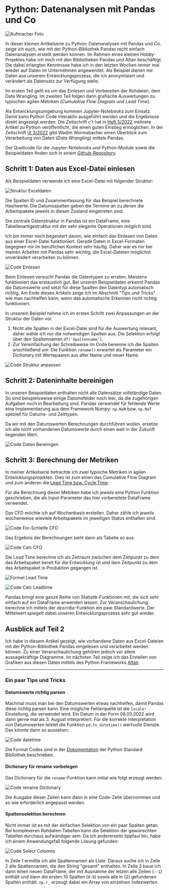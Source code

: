 # Python: Datenanalysen mit Pandas und Co

![Aufmacher Foto](shutterstock_558334435.jpg)

In dieser kleinen Artikelserie zu Python: Datenanalysen mit Pandas und Co. zeige ich euch, wie mit der Python-Bibliothek Pandas recht einfach Datenanalysen erstellt werden können. Im Rahmen eines kleinen Hobby-Projektes habe ich mich mit den Bibliotheken Pandas und Altair beschäftigt. Die dabei erlangten Kenntnisse habe ich in den letzten Wochen immer mal wieder auf Daten im Unternehmen angewendet. Als Beispiel dienen mir Daten aus unserem Entwicklungsprozess, die ich anonymisiert und verändert als Datensatz zur Verfügung stelle.

Im ersten Teil geht es um das Einlesen und Vorbereiten der Rohdaten, dem Data Wrangling. Im zweiten Teil folgen dann grafische Auswertungen zu typischen agilen Metriken (_Cumulative Flow Diagram_ und _Lead Time_).

Als Entwicklungsumgebung kommen Jupyter-Notebooks zum Einsatz. Damit kann Python Code interaktiv ausgeführt werden und die Ergebnisse direkt angezeigt werden. Die Zeitschrift c´t hat in [Heft 5/2022](https://www.heise.de/select/ct/2022/5/2135510023934602155) mehrere Artikel zu Python veröffentlicht, die einen guten Einstieg ermöglichen. In der Zeitschrift [iX 3/2022](https://www.heise.de/select/ix/2022/3/2129209064878376414) gibt Wadim Wormsbacher einen Überblick zum Verarbeitung von Daten (_Data Wrangling_) mittels Pandas.

Der Quellcode für die Jupyter-Notebooks und Python-Module sowie die Beispieldaten finden sich in einem [Github-Repository](https://github.com/rzablo/effective-doodle.git).

## Schritt 1: Daten aus Excel-Datei einlesen

Als Beispieldaten verwende ich eine Excel-Datei mit folgender Struktur:

![Struktur Exceldaten](Struktur_Exceldatei.png)

Die Spalten ID und Zusammenfassung für das Beispiel berechnete Hashwerte. Die Datumsspalten geben die Termine an zu denen die Arbeitspakete jeweils in diesen Zustand eingetreten sind.

Die zentrale Datenstruktur in Pandas ist ein DataFrame, eine Tabellenartigestruktur mit der sehr elegante Operationen möglich sind.

Ich bin immer noch begeistert davon, wie einfach das Einlesen von Daten aus einer Excel-Datei funktioniert. Gerade Daten in Excel-Formaten begegnen mir im beruflichen Kontext sehr häufig. Daher war es mir bei meinen Arbeiten mit Pandas sehr wichtig, die Excel-Dateien möglichst unverändert verarbeiten zu können.

![Code Einlesen](Code_Exceldatei_lesen.png)

Beim Einlesen versucht Pandas die Datentypen zu erraten. Meistens funktioniert das erstaunlich gut. Bei unseren Beispieldaten erkennt Pandas die Datumswerte und setzt für diese Spalten den Datentyp automatisch richtig. Am Ende dieses Artikels zeige ich im Abschnitt "Tips und Tricks" wie man nachhelfen kann, wenn das automatische Erkennen nicht richtig funktioniert.

In unserem Beispiel nehme ich im ersten Schritt zwei Anpassungen an der Struktur der Daten vor.

1. Nicht alle Spalten in der Excel-Datei sind für die Auswertung relevant, daher wähle ich nur die notwendigen Spalten aus. Die Selektion erfolgt über den Spaltennamen `df['Spaltenname']`.
2. Zur Vereinfachung der Schreibweise im Code benenne ich die Spalten anschließend um. Die Funktion `rename()` erwartet als Parameter ein Dictionary mit Wertepaaren aus alter Name und neuer Name.

![Code Struktur anpassen](Code_Struktur_anpassen.png)

## Schritt 2: Dateninhalte bereinigen

In unseren Beispieldaten enthalten nicht alle Datensätze vollständige Daten. So sind beispielsweise einige Datumsfelder noch leer, da die zugehörigen Aufgaben noch in Bearbeitung sind. Pandas verwendet für fehlende Werte eine Implementierung aus dem Framework Numpy: `np.NaN` bzw. `np.NaT` speziell für Datums- und Zeittypen.

Da wir mit den Datumswerten Berechnungen durchführen wollen, ersetze ich alle nicht vorhandenen Datumswerte durch einen weit in der Zukunft liegenden Wert.

![Code Daten Bereinigen](Code_Daten_bereinigen.png)

## Schritt 3: Berechnung der Metriken

In meiner Artikelserie betrachte ich zwei typische Metriken in agilen Entwicklungsprojekten. Dies ist zum einen das Cumulative Flow Diagram und zum anderen die [Lead Time bzw. Cycle Time](https://www.digite.com/agile/lead-time-cycle-time/).

Für die Berechnung dieser Metriken habe ich jeweils eine Python Funktion geschrieben, die als Input-Parameter das hier vorbereitete DataFrame verwendet.

Das CFD möchte ich auf Wochenbasis erstellen. Daher zähle ich jeweils wochenweise wieviele Arbeitspakete im jeweiligen Status enthalten sind.

![Code For-Schleife CFD](Code_calc_cfd_for.png)

Das Ergebnis der Berechnungen sieht dann als Tabelle so aus:

![Code Calc CFD](Code_calc_cfd.png)

Die Lead Time berechne ich als Zeitraum zwischen dem Zeitpunkt zu dem das Arbeitspaket  bereit für die Entwicklung ist und dem Zeitpunkt zu dem das Arbeitspaket in Produktion gegangen ist.

![Formel Lead Time](Code_calc_leadtime_formula.png)

![Code Calc Leadtime](Code_calc_leadtime.png)

Pandas bringt eine ganze Reihe von Statistik-Funktionen mit, die sich sehr einfach auf ein DataFrame anwenden lassen. Zur Veranschaulichung berechne ich mittels der _describe_-Funktion ein paar Standardwerte. Der Mittelwert spiegelt dabei unseren Entwicklungsprozess sehr gut wieder.

## Ausblick auf Teil 2

Ich habe in diesem Artikel gezeigt, wie vorhandene Daten aus Excel-Dateien mit der Python-Bibliothek Pandas eingelesen und verarbeitet werden können. Zu einer Veranschaulichung gehören jedoch vor allem aussagekräftige Diagramme. Im nächsten Teil zeige ich das Erstellen von Grafiken aus diesen Daten mittels des Python Frameworks [Altair](https://altair-viz.github.io).

* * * *

### Ein paar Tips und Tricks

#### Datumswerte richtig parsen

Machmal muss man bei den Datumswerten etwas nachhelfen, damit Pandas diese richtig parsen kann. Eine mögliche Fehlerquelle ist die `locale`-Einstellung, die verwendet wird. Ein Datum in der Form 08.03.2022 wird dann gerne mal als 3. August interpretiert. Für die korrekte Interpretation von Datumswerten leistet die Funktion `pd.to_datetime()` wertvolle Dienste. Das könnte dann so aussehen:

![Code datetime](Code_snippet_date.png)

Die Format Codes sind in der [Dokumentation](https://docs.python.org/3/library/datetime.html#strftime-and-strptime-behavior) der Python Standard Bibliothek beschrieben.

#### Dictionary für rename vorbelegen

Das Dictionary für die `rename`-Funktion kann initial wie folgt erzeugt werden:

![Code rename Dictionary](Code_snippet_dict4rename.png)

Die Ausgabe dieser Zeilen kann dann in eine Code-Zelle übernommen und so wie erforderlich angepasst werden.

#### Spaltenselektion berechnen

Nicht immer ist es mit der einfachen Selektion von ein paar Spalten getan. Bei komplexeren Rohdaten-Tabellen kann die Selektion der gewünschten Tabellen durchaus aufwändiger sein. Da ich andererseits tippfaul bin, habe ich einem Anwendungsfall folgende Lösung gefunden:

![Code Select Columns](Code_snippet_select_columns.png)

In Zeile 1 ermittle ich alle Spaltennamen als Liste. Daraus suche ich in Zeile 2 alle Spaltennamen, die den String "gesamt" enthalten. In Zeile 3 baue ich dann einen neuen DataFrame, der mit Ausnahme der letzen alle Zeilen (`:-1`) enthält und dann die ersten 10 Spalten (`0:9`) sowie alle in (2) gefundenen Spalten enthält. `np.r_` erzeugt dabei ein Array von einzelnen Indexwerten.
